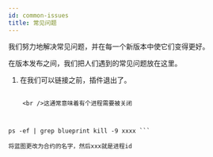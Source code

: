 ```yaml
---
id: common-issues
title: 常见问题
---
```

我们努力地解决常见问题，并在每一个新版本中使它们变得更好。

在版本发布之间，我们把人们遇到的常见问题放在这里。

1) 在我们可以链接之前，插件退出了。

```插件：插件进程退出：path=/bin/sh panic: 在我们可以链接之前，插件退出了

    <br />这通常意味着有个进程需要被关闭
    
    

ps -ef | grep blueprint kill -9 xxxx ```

将蓝图更改为合约的名字，然后xxx就是进程id